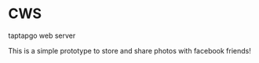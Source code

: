 # CWS

taptapgo web server

This is a simple prototype to store and share photos with facebook friends!

